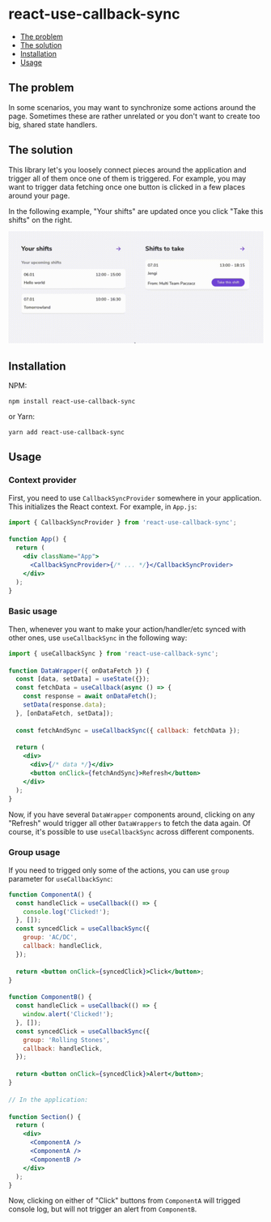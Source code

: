 # react-use-callback-sync

- [The problem](#the-problem)
- [The solution](#the-solution)
- [Installation](#installation)
- [Usage](#usage)

## The problem

In some scenarios, you may want to synchronize some actions around the page. Sometimes these are rather unrelated or you don't want to create too big, shared state handlers.

## The solution

This library let's you loosely connect pieces around the application and trigger all of them once one of them is triggered. For example, you may want to trigger data fetching once one button is clicked in a few places around your page.

In the following example, "Your shifts" are updated once you click "Take this shifts" on the right.

![Synchronizing actions around the page](./callback-sync.gif)

## Installation

NPM:

```
npm install react-use-callback-sync
```

or Yarn:

```
yarn add react-use-callback-sync
```

## Usage

### Context provider

First, you need to use `CallbackSyncProvider` somewhere in your application. This initializes the React context. For example, in `App.js`:

```jsx
import { CallbackSyncProvider } from 'react-use-callback-sync';

function App() {
  return (
    <div className="App">
      <CallbackSyncProvider>{/* ... */}</CallbackSyncProvider>
    </div>
  );
}
```

### Basic usage

Then, whenever you want to make your action/handler/etc synced with other ones, use `useCallbackSync` in the following way:

```jsx
import { useCallbackSync } from 'react-use-callback-sync';

function DataWrapper({ onDataFetch }) {
  const [data, setData] = useState({});
  const fetchData = useCallback(async () => {
    const response = await onDataFetch();
    setData(response.data);
  }, [onDataFetch, setData]);

  const fetchAndSync = useCallbackSync({ callback: fetchData });

  return (
    <div>
      <div>{/* data */}</div>
      <button onClick={fetchAndSync}>Refresh</button>
    </div>
  );
}
```

Now, if you have several `DataWrapper` components around, clicking on any "Refresh" would trigger all other `DataWrappers` to fetch the data again. Of course, it's possible to use `useCallbackSync` across different components.

### Group usage

If you need to trigged only some of the actions, you can use `group` parameter for `useCallbackSync`:

```jsx
function ComponentA() {
  const handleClick = useCallback(() => {
    console.log('Clicked!');
  }, []);
  const syncedClick = useCallbackSync({
    group: 'AC/DC',
    callback: handleClick,
  });

  return <button onClick={syncedClick}>Click</button>;
}

function ComponentB() {
  const handleClick = useCallback(() => {
    window.alert('Clicked!');
  }, []);
  const syncedClick = useCallbackSync({
    group: 'Rolling Stones',
    callback: handleClick,
  });

  return <button onClick={syncedClick}>Alert</button>;
}

// In the application:

function Section() {
  return (
    <div>
      <ComponentA />
      <ComponentA />
      <ComponentB />
    </div>
  );
}
```

Now, clicking on either of "Click" buttons from `ComponentA` will trigged console log, but will not trigger an alert from `ComponentB`.
